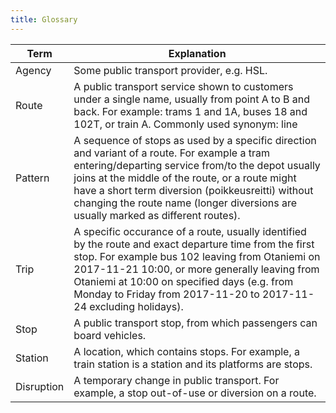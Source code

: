 ```yaml
---
title: Glossary
---
```


| Term                   | Explanation                     |
|------------------------|---------------------------------|
| Agency                 | Some public transport provider, e.g. HSL. |
| Route                  | A public transport service shown to customers under a single name, usually from point A to B and back. For example: trams 1 and 1A, buses 18 and 102T, or train A. Commonly used synonym: line |
| Pattern		 | A sequence of stops as used by a specific direction and variant of a route. For example a tram entering/departing service from/to the depot usually joins at the middle of the route, or a route might have a short term diversion (poikkeusreitti) without changing the route name (longer diversions are usually marked as different routes). |
| Trip                   | A specific occurance of a route, usually identified by the route and exact departure time from the first stop. For example bus 102 leaving from Otaniemi on 2017-11-21 10:00, or more generally leaving from Otaniemi at 10:00 on specified days (e.g. from Monday to Friday from 2017-11-20 to 2017-11-24 excluding holidays). |
| Stop                   | A public transport stop, from which passengers can board vehicles. |
| Station                | A location, which contains stops. For example, a train station is a station and its platforms are stops. | 
| Disruption             | A temporary change in public transport. For example, a stop out-of-use or diversion on a route. |
